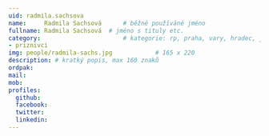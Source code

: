 ```yaml
---
uid: radmila.sachsova
name:     Radmila Sachsová  	# běžně používáné jméno
fullname: Radmila Sachsová 	# jméno s tituly etc.
category:                 		# kategorie: rp, praha, vary, hradec, jmk, senat
- priznivci
img: people/radmila-sachs.jpg            # 165 x 220
description: # kratký popis, max 160 znaků
ordpak: 
mail:
mob:
profiles:
  github:
  facebook: 
  twitter:
  linkedin:
---
```


